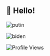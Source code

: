 
## 👋 Hello!

![putin](https://github-readme-stats.vercel.app/api?username=kirillsaint&show_icons=true&&theme=tokyonight)

![​biden​](https://github-readme-stats.vercel.app/api/top-langs/?username=kirillsaint&layout=compact&theme=dark)

![Profile Views](https://hits.seeyoufarm.com/api/count/incr/badge.svg?url=https://github.com/kirillsaint/&title=Profile%20Views)

<!--
**kirillsaint/kirillsaint** is a ✨ _special_ ✨ repository because its `README.md` (this file) appears on your GitHub profile.

Here are some ideas to get you started:

- 🔭 I’m currently working on ...
- 🌱 I’m currently learning ...
- 👯 I’m looking to collaborate on ...
- 🤔 I’m looking for help with ...
- 💬 Ask me about ...
- 📫 How to reach me: ...
- 😄 Pronouns: ...
- ⚡ Fun fact: ...
-->
